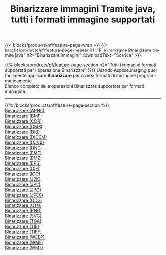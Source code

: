 ﻿---
title: Binarizzare immagini Tramite java, tutti i formati immagine supportati 
weight: 3920
url: /it/java/binarize 
lang: it
langdirlevel: 2
locales: zh-hans,ja,it,ru,de,es,fr,nl,id,lt,pl,pt,vi,tr,ko,zh-hant,ar,hi,th,sv,cs,uk,he
description: Usando Aspose.Imaging puoi facilmente Binarizzare immagini tramite java
---

{{< blocks/products/pf/feature-page-wrap >}}
{{< blocks/products/pf/feature-page-header h1="File immagine Binarizzare tramite java" h2="Binarizzare immagini" downloadText="Scarica" >}}


{{% blocks/products/pf/feature-page-section  h2="Tutti i immagini formati supportati per l'operazione Binarizzare" %}}
Usando Aspose.Imaging puoi facilmente applicare **Binarizzare** per diversi formati di immagine programmaticamente
<br/>
Elenco completo delle operazioni Binarizzare supportate per formati immagine:
<hr/>
{{% /blocks/products/pf/feature-page-section %}}
<div class="container-fluid productfamilypage bg-gray">
    <div class="convertypes bg-gray agp-content section">
        <div class="container">
		<div class="row other-converters">
		    <div class='col-md-2 other-converter remove-lp remove-rp'><a href="/imaging/it/java/binarize/apng" >Binarizzare (APNG)</a></div><div class='col-md-2 other-converter remove-lp remove-rp'><a href="/imaging/it/java/binarize/bmp" >Binarizzare (BMP)</a></div><div class='col-md-2 other-converter remove-lp remove-rp'><a href="/imaging/it/java/binarize/cdr" >Binarizzare (CDR)</a></div><div class='col-md-2 other-converter remove-lp remove-rp'><a href="/imaging/it/java/binarize/cmx" >Binarizzare (CMX)</a></div><div class='col-md-2 other-converter remove-lp remove-rp'><a href="/imaging/it/java/binarize/dib" >Binarizzare (DIB)</a></div><div class='col-md-2 other-converter remove-lp remove-rp'><a href="/imaging/it/java/binarize/dicom" >Binarizzare (DICOM)</a></div><div class='col-md-2 other-converter remove-lp remove-rp'><a href="/imaging/it/java/binarize/djvu" >Binarizzare (DJVU)</a></div><div class='col-md-2 other-converter remove-lp remove-rp'><a href="/imaging/it/java/binarize/dng" >Binarizzare (DNG)</a></div><div class='col-md-2 other-converter remove-lp remove-rp'><a href="/imaging/it/java/binarize/emf" >Binarizzare (EMF)</a></div><div class='col-md-2 other-converter remove-lp remove-rp'><a href="/imaging/it/java/binarize/emz" >Binarizzare (EMZ)</a></div><div class='col-md-2 other-converter remove-lp remove-rp'><a href="/imaging/it/java/binarize/eps" >Binarizzare (EPS)</a></div><div class='col-md-2 other-converter remove-lp remove-rp'><a href="/imaging/it/java/binarize/gif" >Binarizzare (GIF)</a></div><div class='col-md-2 other-converter remove-lp remove-rp'><a href="/imaging/it/java/binarize/ico" >Binarizzare (ICO)</a></div><div class='col-md-2 other-converter remove-lp remove-rp'><a href="/imaging/it/java/binarize/j2k" >Binarizzare (J2K)</a></div><div class='col-md-2 other-converter remove-lp remove-rp'><a href="/imaging/it/java/binarize/jp2" >Binarizzare (JP2)</a></div><div class='col-md-2 other-converter remove-lp remove-rp'><a href="/imaging/it/java/binarize/jpg" >Binarizzare (JPG)</a></div><div class='col-md-2 other-converter remove-lp remove-rp'><a href="/imaging/it/java/binarize/jpeg" >Binarizzare (JPEG)</a></div><div class='col-md-2 other-converter remove-lp remove-rp'><a href="/imaging/it/java/binarize/odg" >Binarizzare (ODG)</a></div><div class='col-md-2 other-converter remove-lp remove-rp'><a href="/imaging/it/java/binarize/otg" >Binarizzare (OTG)</a></div><div class='col-md-2 other-converter remove-lp remove-rp'><a href="/imaging/it/java/binarize/png" >Binarizzare (PNG)</a></div><div class='col-md-2 other-converter remove-lp remove-rp'><a href="/imaging/it/java/binarize/svg" >Binarizzare (SVG)</a></div><div class='col-md-2 other-converter remove-lp remove-rp'><a href="/imaging/it/java/binarize/tga" >Binarizzare (TGA)</a></div><div class='col-md-2 other-converter remove-lp remove-rp'><a href="/imaging/it/java/binarize/tif" >Binarizzare (TIF)</a></div><div class='col-md-2 other-converter remove-lp remove-rp'><a href="/imaging/it/java/binarize/tiff" >Binarizzare (TIFF)</a></div><div class='col-md-2 other-converter remove-lp remove-rp'><a href="/imaging/it/java/binarize/webp" >Binarizzare (WEBP)</a></div><div class='col-md-2 other-converter remove-lp remove-rp'><a href="/imaging/it/java/binarize/wmf" >Binarizzare (WMF)</a></div><div class='col-md-2 other-converter remove-lp remove-rp'><a href="/imaging/it/java/binarize/wmz" >Binarizzare (WMZ)</a></div>
                </div>
        </div>
    </div>
</div>
<br/>


